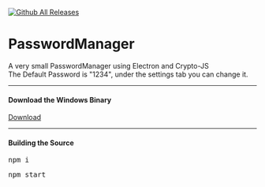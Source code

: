[![Github All Releases](https://img.shields.io/github/downloads/peter12908/PasswordManager/total.svg)]() 
# PasswordManager
A very small PasswordManager using Electron and Crypto-JS
<br>The Default Password is "1234", under the settings tab you can change it.
<Hr>
<h4>Download the Windows Binary</h4>
<a href="https://github.com/peter12908/PasswordManager/releases/download/1.0.0/PasswordManager-win32-x64.zip">Download</a>
<Hr>
<h4>Building the Source</h4>
  <pre>npm i</pre>
  <pre>npm start</pre>
